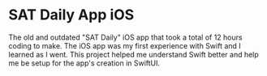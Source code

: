 # SAT Daily App iOS
The old and outdated "SAT Daily" iOS app that took a total of 12 hours coding to make. The iOS app was my first experience with Swift and I learned as I went. This project helped me understand Swift better and help me be setup for the app's creation in SwiftUI.
